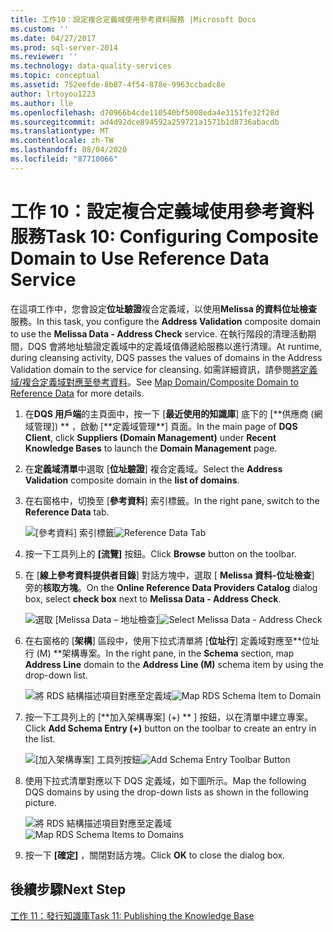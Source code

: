 ```yaml
---
title: 工作10：設定複合定義域使用參考資料服務 |Microsoft Docs
ms.custom: ''
ms.date: 04/27/2017
ms.prod: sql-server-2014
ms.reviewer: ''
ms.technology: data-quality-services
ms.topic: conceptual
ms.assetid: 752eefde-8b87-4f54-878e-9963ccbadc8e
author: lrtoyou1223
ms.author: lle
ms.openlocfilehash: d70966b4cde110540bf5008eda4e3151fe32f28d
ms.sourcegitcommit: ad4d92dce894592a259721a1571b1d8736abacdb
ms.translationtype: MT
ms.contentlocale: zh-TW
ms.lasthandoff: 08/04/2020
ms.locfileid: "87710066"
---
```

# <a name="task-10-configuring-composite-domain-to-use-reference-data-service"></a><span data-ttu-id="6a952-102">工作 10：設定複合定義域使用參考資料服務</span><span class="sxs-lookup"><span data-stu-id="6a952-102">Task 10: Configuring Composite Domain to Use Reference Data Service</span></span>
  <span data-ttu-id="6a952-103">在這項工作中，您會設定**位址驗證**複合定義域，以使用**Melissa 的資料位址檢查**服務。</span><span class="sxs-lookup"><span data-stu-id="6a952-103">In this task, you configure the **Address Validation** composite domain to use the **Melissa Data - Address Check** service.</span></span> <span data-ttu-id="6a952-104">在執行階段的清理活動期間，DQS 會將地址驗證定義域中的定義域值傳遞給服務以進行清理。</span><span class="sxs-lookup"><span data-stu-id="6a952-104">At runtime, during cleansing activity, DQS passes the values of domains in the Address Validation domain to the service for cleansing.</span></span> <span data-ttu-id="6a952-105">如需詳細資訊，請參閱[將定義域/複合定義域對應至參考資料](https://msdn.microsoft.com/library/hh213030.aspx)。</span><span class="sxs-lookup"><span data-stu-id="6a952-105">See [Map Domain/Composite Domain to Reference Data](https://msdn.microsoft.com/library/hh213030.aspx) for more details.</span></span>  
  
1.  <span data-ttu-id="6a952-106">在**DQS 用戶端**的主頁面中，按一下 [**最近使用的知識庫**] 底下的 [**供應商 (網域管理]) \*\* ，啟動 [**定義域管理\*\*] 頁面。</span><span class="sxs-lookup"><span data-stu-id="6a952-106">In the main page of **DQS Client**, click **Suppliers (Domain Management)** under **Recent Knowledge Bases** to launch the **Domain Management** page.</span></span>  
  
2.  <span data-ttu-id="6a952-107">在**定義域清單**中選取 [**位址驗證**] 複合定義域。</span><span class="sxs-lookup"><span data-stu-id="6a952-107">Select the **Address Validation** composite domain in the **list of domains**.</span></span>  
  
3.  <span data-ttu-id="6a952-108">在右窗格中，切換至 [**參考資料**] 索引標籤。</span><span class="sxs-lookup"><span data-stu-id="6a952-108">In the right pane, switch to the **Reference Data** tab.</span></span>  
  
     <span data-ttu-id="6a952-109">![[參考資料] 索引標籤](../../2014/tutorials/media/et-configuringcdtouserds-01.jpg "[參考資料] 索引標籤")</span><span class="sxs-lookup"><span data-stu-id="6a952-109">![Reference Data Tab](../../2014/tutorials/media/et-configuringcdtouserds-01.jpg "Reference Data Tab")</span></span>  
  
4.  <span data-ttu-id="6a952-110">按一下工具列上的 **[流覽]** 按鈕。</span><span class="sxs-lookup"><span data-stu-id="6a952-110">Click **Browse** button on the toolbar.</span></span>  
  
5.  <span data-ttu-id="6a952-111">在 [**線上參考資料提供者目錄**] 對話方塊中，選取 [ **Melissa 資料-位址檢查**] 旁的**核取方塊**。</span><span class="sxs-lookup"><span data-stu-id="6a952-111">On the **Online Reference Data Providers Catalog** dialog box, select **check box** next to **Melissa Data - Address Check**.</span></span>  
  
     <span data-ttu-id="6a952-112">![選取 [Melissa Data – 地址檢查]](../../2014/tutorials/media/et-configuringcdtouserds-02.jpg "選取 [Melissa Data – 地址檢查]")</span><span class="sxs-lookup"><span data-stu-id="6a952-112">![Select Melissa Data - Address Check](../../2014/tutorials/media/et-configuringcdtouserds-02.jpg "Select Melissa Data - Address Check")</span></span>  
  
6.  <span data-ttu-id="6a952-113">在右窗格的 [**架構**] 區段中，使用下拉式清單將 [**位址行**] 定義域對應至\*\*位址行 (M) \*\*架構專案。</span><span class="sxs-lookup"><span data-stu-id="6a952-113">In the right pane, in the **Schema** section, map **Address Line** domain to the **Address Line (M)** schema item by using the drop-down list.</span></span>  
  
     <span data-ttu-id="6a952-114">![將 RDS 結構描述項目對應至定義域](../../2014/tutorials/media/et-configuringcdtouserds-03.jpg "將 RDS 結構描述項目對應至定義域")</span><span class="sxs-lookup"><span data-stu-id="6a952-114">![Map RDS Schema Item to Domain](../../2014/tutorials/media/et-configuringcdtouserds-03.jpg "Map RDS Schema Item to Domain")</span></span>  
  
7.  <span data-ttu-id="6a952-115">按一下工具列上的 [\*\*加入架構專案] (+) \*\* ] 按鈕，以在清單中建立專案。</span><span class="sxs-lookup"><span data-stu-id="6a952-115">Click **Add Schema Entry (+)** button on the toolbar to create an entry in the list.</span></span>  
  
     <span data-ttu-id="6a952-116">![[加入架構專案] 工具列按鈕](../../2014/tutorials/media/et-configuringcdtouserds-04.jpg "[加入架構專案] 工具列按鈕")</span><span class="sxs-lookup"><span data-stu-id="6a952-116">![Add Schema Entry Toolbar Button](../../2014/tutorials/media/et-configuringcdtouserds-04.jpg "Add Schema Entry Toolbar Button")</span></span>  
  
8.  <span data-ttu-id="6a952-117">使用下拉式清單對應以下 DQS 定義域，如下圖所示。</span><span class="sxs-lookup"><span data-stu-id="6a952-117">Map the following DQS domains by using the drop-down lists as shown in the following picture.</span></span>  
  
     <span data-ttu-id="6a952-118">![將 RDS 結構描述項目對應至定義域](../../2014/tutorials/media/et-configuringcdtouserds-05.jpg "將 RDS 結構描述項目對應至定義域")</span><span class="sxs-lookup"><span data-stu-id="6a952-118">![Map RDS Schema Items to Domains](../../2014/tutorials/media/et-configuringcdtouserds-05.jpg "Map RDS Schema Items to Domains")</span></span>  
  
9. <span data-ttu-id="6a952-119">按一下 **[確定]** ，關閉對話方塊。</span><span class="sxs-lookup"><span data-stu-id="6a952-119">Click **OK** to close the dialog box.</span></span>  
  
## <a name="next-step"></a><span data-ttu-id="6a952-120">後續步驟</span><span class="sxs-lookup"><span data-stu-id="6a952-120">Next Step</span></span>  
 [<span data-ttu-id="6a952-121">工作 11：發行知識庫</span><span class="sxs-lookup"><span data-stu-id="6a952-121">Task 11: Publishing the Knowledge Base</span></span>](../../2014/tutorials/task-11-publishing-the-knowledge-base.md)  
  
  
